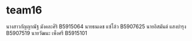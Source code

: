 # team16
นางสาวกัญญาณัฐ มังคละศิริ B5915064
นายธนเดช แซ่โล้ว B5907625
นายอิสมันต์ แสงบำรุง B5907519
นายวัฒนะ เพ็งศรี B5915101

